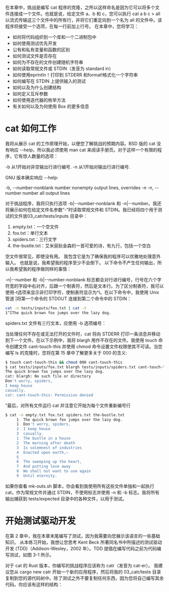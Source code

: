 在本章中，挑战是编写 cat 程序的克隆，之所以这样命名是因为它可以将多个文件连接成一个文件。也就是说，给定文件 a、b 和 c，您可以执行 cat a b c > all 以流式传输这三个文件中的所有行，并将它们重定向到一个名为 all 的文件中。该程序将接受一个选项，在每一行前加上行号。
在本章中，您将学习：
* 如何将代码组织到一个库和一个二进制包中
* 如何使用测试优先开发
* 公有和私有变量和函数的区别
* 如何测试文件是否存在
* 如何为不存在的文件创建随机字符串
* 如何读取常规文件或 STDIN（发音为 standard in）
* 如何使用eprintln！打印到 STDERR 和format!格式化一个字符串
* 如何编写在 STDIN 上提供输入的测试
* 如何以及为什么创建结构
* 如何定义互斥参数
* 如何使用迭代器的枚举方法
* 有关如何以及为何使用 Box 的更多信息

# cat 如何工作

我将从展示 cat 的工作原理开始，以便您了解挑战的预期内容。BSD 版的 cat 没有响应 --help，所以我必须使用 man cat 来阅读手册页。对于这样一个有限的程序，它有惊人数量的选项：

-b 从1开始对非空输出行进行编号.
-n 从1开始对输出行进行编号.

GNU 版本确实响应 --help:

-b, --number-nonblank    number nonempty output lines, overrides -n
-n, --number             number all output lines

对于挑战程序，我将只执行选项 -b|--number-nonblank 和 -n|--number。我还将展示如何在给定文件名参数“-”时读取常规文件和 STDIN。我已经将四个用于测试的文件放03_catr/tests/inputs 目录中：

1. empty.txt：一个空文件
2. fox.txt：单行文本
3. spiders.txt：三行文字
4. the-bustle.txt：艾米丽狄金森的一首可爱的诗，有九行，包括一个空白

空文件很常见，即使没有用。
我包含它是为了确保我的程序可以优雅地处理意外输入。
也就是说，我希望我的程序至少不会倒下。
以下命令不产生任何输出，所以我希望我的程序做同样的事情：

-n|--number 和 -b|--number-nonblank 标志都会对行进行编号，行号在六个字符宽的字段中右对齐，后跟一个制表符，然后是文本行。为了区分制表符，我可以使用-t选项来显示非打印字符，使制表符显示为^I。在以下命令中，我使用 Unix 管道 |将第一个命令的 STDOUT 连接到第二个命令中的 STDIN：
```sh
cat -n tests/inputs/fox.txt | cat -t
1^IThe quick brown fox jumps over the lazy dog.
```

spiders.txt 文件有三行文本，应使用 -b 选项编号：


当处理任何不存在或无法打开的文件时，cat 将向 STDERR 打印一条消息并移动到下一个文件。在以下示例中，我将 blargh 用作不存在的文件。我使用 touch 命令创建文件 cant-touch-this 并使用 chmod 命令设置文件权限使其不可读。当您编写 ls 的克隆时，您将在第 15 章中了解更多关于 000 的含义:

```sh
$ touch cant-touch-this && chmod 000 cant-touch-this
$ cat tests/inputs/fox.txt blargh tests/inputs/spiders.txt cant-touch-this
The quick brown fox jumps over the lazy dog. 
cat: blargh: No such file or directory 
Don't worry, spiders, 
I keep house
casually.
cat: cant-touch-this: Permission denied 
```
“最后，对所有文件运行 cat 并注意它开始为每个文件重新编号行
```sh
$ cat -n empty.txt fox.txt spiders.txt the-bustle.txt
     1	The quick brown fox jumps over the lazy dog.
     1	Don't worry, spiders,
     2	I keep house
     3	casually.
     1	The bustle in a house
     2	The morning after death
     3	Is solemnest of industries
     4	Enacted upon earth,—
     5
     6	The sweeping up the heart,
     7	And putting love away
     8	We shall not want to use again
     9	Until eternity.

```

如果你查看 mk-outs.sh 脚本，你会看到我使用所有这些文件单独和一起执行 cat，作为常规文件并通过 STDIN，不使用标志并使用 -n 和 -b 标志。我将所有输出捕获到 tests/expected 目录中的各种文件，以用于测试。


# 开始测试驱动开发

在第 2 章中，我在本章末尾编写了测试，因为我需要向您展示该语言的一些基础知识。
从本练习开始，我想让您思考 Kent Beck 所著同名书中所描述的测试驱动开发 (TDD)（Addison-Wesley，2002 年）。TDD 提倡在编写代码之前为代码编写测试，如图 3-1 所示。

对于 cat 的 Rust 版本，你编写的挑战程序应该称为 catr（发音为 cat-er）。
我建议您从 cargo new catr 开始一个新的应用程序，然后将我的 03_catr/tests 目录复制到您的源代码树中。除了测试之外不要复制任何东西，因为您将自己编写其余代码。你应该有这样的结构：
